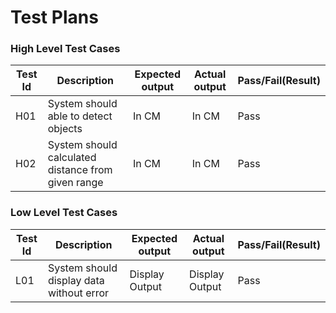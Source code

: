 # **Test Plans**

### High Level Test Cases
| Test Id | Description | Expected output | Actual output | Pass/Fail(Result) |
|------|------|------|------|------|
|H01|System should able to detect objects|In CM|In CM|Pass|
|H02|System should calculated distance from given range |In CM|In CM|Pass|

### Low Level Test Cases
| Test Id | Description | Expected output | Actual output | Pass/Fail(Result) |
|------|------|------|------|------|
|L01|System should display data without error|Display Output|Display Output|Pass|
